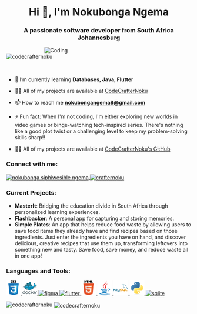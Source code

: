 
<h1 align="center">Hi 👋, I'm Nokubonga Ngema</h1>
<h3 align="center">A passionate software developer from South Africa Johannesburg</h3>
<img align="right" alt="Coding" width="400" src="https://media.giphy.com/media/NgurY1o4z080Jfoyzw/giphy.gif">

<p align="left"> <img src="https://komarev.com/ghpvc/?username=codecrafternoku&label=Profile%20views&color=0e75b6&style=flat" alt="codecrafternoku" /> </p>

<p align="left"> <a href="https://twitter.com/" target="blank"><img src="https://img.shields.io/twitter/follow/?logo=twitter&style=for-the-badge" alt="" /></a> </p>

- 🌱 I’m currently learning **Databases, Java, Flutter**

- 👨‍💻 All of my projects are available at [CodeCrafterNoku](CodeCrafterNoku)

- 📫 How to reach me **nokubongangema8@gmail.com**

- ⚡ Fun fact: When I'm not coding, I'm either exploring new worlds in video games or binge-watching tech-inspired series. There's nothing like a good plot twist or a challenging level to keep my problem-solving skills sharp!!
  
- 👨‍💻 All of my projects are available at [CodeCrafterNoku's GitHub](https://github.com/CodeCrafterNoku)


<h3 align="left">Connect with me:</h3>
<p align="left">
  <a href="https://www.linkedin.com/in/nokubonga-siphiwesihle" target="blank">
    <img align="center" src="https://raw.githubusercontent.com/rahuldkjain/github-profile-readme-generator/master/src/images/icons/Social/linked-in-alt.svg" alt="nokubonga siphiwesihle ngema" height="30" width="40" />
  </a>
  <a href="https://www.instagram.com/crafternoku" target="blank">
    <img align="center" src="https://raw.githubusercontent.com/rahuldkjain/github-profile-readme-generator/master/src/images/icons/Social/instagram.svg" alt="crafternoku" height="30" width="40" />
  </a>
</p>

<h3 align="left">Current Projects:</h3>
<ul>
  <li><strong>MasterIt</strong>: Bridging the education divide in South Africa through personalized learning experiences.</li>
  <li><strong>Flashbacker</strong>: A personal app for capturing and storing memories.</li>
  <li><strong>Simple Plates</strong>: An app that helps reduce food waste by allowing users to save food items they already have and find recipes based on those ingredients. Just enter the ingredients you have on hand, and discover delicious, creative recipes that use them up, transforming leftovers into something new and tasty. Save food, save money, and reduce waste all in one app!</li>
</ul>


<h3 align="left">Languages and Tools:</h3>
<p align="left"> <a href="https://www.w3schools.com/css/" target="_blank" rel="noreferrer"> <img src="https://raw.githubusercontent.com/devicons/devicon/master/icons/css3/css3-original-wordmark.svg" alt="css3" width="40" height="40"/> </a> <a href="https://www.docker.com/" target="_blank" rel="noreferrer"> <img src="https://raw.githubusercontent.com/devicons/devicon/master/icons/docker/docker-original-wordmark.svg" alt="docker" width="40" height="40"/> </a> <a href="https://www.figma.com/" target="_blank" rel="noreferrer"> <img src="https://www.vectorlogo.zone/logos/figma/figma-icon.svg" alt="figma" width="40" height="40"/> </a> <a href="https://flutter.dev" target="_blank" rel="noreferrer"> <img src="https://www.vectorlogo.zone/logos/flutterio/flutterio-icon.svg" alt="flutter" width="40" height="40"/> </a> <a href="https://www.w3.org/html/" target="_blank" rel="noreferrer"> <img src="https://raw.githubusercontent.com/devicons/devicon/master/icons/html5/html5-original-wordmark.svg" alt="html5" width="40" height="40"/> </a> <a href="https://www.java.com" target="_blank" rel="noreferrer"> <img src="https://raw.githubusercontent.com/devicons/devicon/master/icons/java/java-original.svg" alt="java" width="40" height="40"/> </a> <a href="https://www.mysql.com/" target="_blank" rel="noreferrer"> <img src="https://raw.githubusercontent.com/devicons/devicon/master/icons/mysql/mysql-original-wordmark.svg" alt="mysql" width="40" height="40"/> </a> <a href="https://www.python.org" target="_blank" rel="noreferrer"> <img src="https://raw.githubusercontent.com/devicons/devicon/master/icons/python/python-original.svg" alt="python" width="40" height="40"/> </a> <a href="https://www.sqlite.org/" target="_blank" rel="noreferrer"> <img src="https://www.vectorlogo.zone/logos/sqlite/sqlite-icon.svg" alt="sqlite" width="40" height="40"/> </a> </p>

<p><img align="left" src="https://github-readme-stats.vercel.app/api/top-langs?username=codecrafternoku&show_icons=true&locale=en&layout=compact" alt="codecrafternoku" /></p>

<p>&nbsp;<img align="center" src="https://github-readme-stats.vercel.app/api?username=codecrafternoku&show_icons=true&locale=en" alt="codecrafternoku" /></p>

<p><img align="center" src="https://github-readme-streak-stats.herokuapp.com/?user=codecrafternoku&" alt="" /></p>
